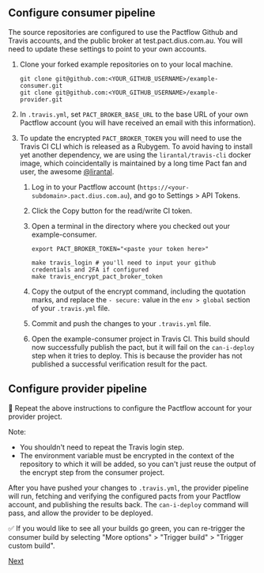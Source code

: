 ## Configure consumer pipeline

The source repositories are configured to use the Pactflow Github and Travis accounts, and the public broker at test.pact.dius.com.au. You will need to update these settings to point to your own accounts.

1. Clone your forked example repositories on to your local machine.

    ```
    git clone git@github.com:<YOUR_GITHUB_USERNAME>/example-consumer.git
    git clone git@github.com:<YOUR_GITHUB_USERNAME>/example-provider.git
    ```

1. In `.travis.yml`, set `PACT_BROKER_BASE_URL` to the base URL of your own Pactflow account (you will have received an email with this information).
1. To update the encrypted `PACT_BROKER_TOKEN` you will need to use the Travis CI CLI which is released as a Rubygem. To avoid having to install yet another dependency, we are using the `lirantal/travis-cli` docker image, which coincidentally is maintained by a long time Pact fan and user, the awesome [@lirantal](https://github.com/lirantal).
    1. Log in to your Pactflow account (`https://<your-subdomain>.pact.dius.com.au`), and go to Settings > API Tokens.
    1. Click the Copy button for the read/write CI token.
    1. Open a terminal in the directory where you checked out your example-consumer.

        ```
        export PACT_BROKER_TOKEN="<paste your token here>"

        make travis_login # you'll need to input your github credentials and 2FA if configured
        make travis_encrypt_pact_broker_token
        ```
    1. Copy the output of the encrypt command, including the quotation marks, and replace the `- secure:` value in the `env > global` section of your `.travis.yml` file.
    1. Commit and push the changes to your `.travis.yml` file.
    1. Open the example-consumer project in Travis CI. This build should now successfully publish the pact, but it will fail on the `can-i-deploy` step when it tries to deploy. This is because the provider has not published a successful verification result for the pact.

## Configure provider pipeline

:repeat: Repeat the above instructions to configure the Pactflow account for your provider project.

Note:

* You shouldn't need to repeat the Travis login step.
* The environment variable must be encrypted in the context of the repository to which it will be added, so you can't just reuse the output of the encrypt step from the consumer project.

After you have pushed your changes to `.travis.yml`, the provider pipeline will run, fetching and verifying the configured pacts from your Pactflow account, and publishing the results back. The `can-i-deploy` command will pass, and allow the provider to be deployed.

:white_check_mark: If you would like to see all your builds go green, you can re-trigger the consumer build by selecting "More options" > "Trigger build" > "Trigger custom build".

[Next](./05_configure_webhook.md)
